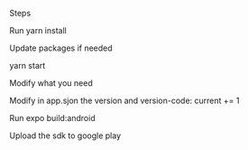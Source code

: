 Steps

Run yarn install

Update packages if needed

yarn start

Modify what you need

Modify in app.sjon the version and version-code: current += 1

Run expo build:android

Upload the sdk to google play

